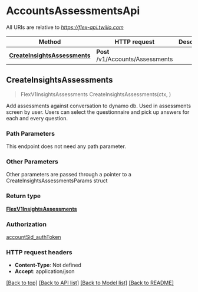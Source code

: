 # AccountsAssessmentsApi

All URIs are relative to *https://flex-api.twilio.com*

Method | HTTP request | Description
------------- | ------------- | -------------
[**CreateInsightsAssessments**](AccountsAssessmentsApi.md#CreateInsightsAssessments) | **Post** /v1/Accounts/Assessments | 



## CreateInsightsAssessments

> FlexV1InsightsAssessments CreateInsightsAssessments(ctx, )



Add assessments against conversation to dynamo db. Used in assessments screen by user. Users can select the questionnaire and pick up answers for each and every question.

### Path Parameters

This endpoint does not need any path parameter.

### Other Parameters

Other parameters are passed through a pointer to a CreateInsightsAssessmentsParams struct


### Return type

[**FlexV1InsightsAssessments**](FlexV1InsightsAssessments.md)

### Authorization

[accountSid_authToken](../README.md#accountSid_authToken)

### HTTP request headers

- **Content-Type**: Not defined
- **Accept**: application/json

[[Back to top]](#) [[Back to API list]](../README.md#documentation-for-api-endpoints)
[[Back to Model list]](../README.md#documentation-for-models)
[[Back to README]](../README.md)

